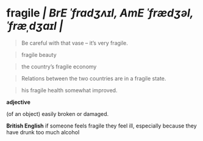 # fragile _| BrE ˈfradʒʌɪl, AmE ˈfrædʒəl,ˈfræˌdʒaɪl |_

> Be careful with that vase – it’s very fragile.

> fragile beauty

> the country’s fragile economy

> Relations between the two countries are in a fragile state.

> his fragile health somewhat improved.

**adjective**

(of an object) easily broken or damaged.

**British English** if someone feels fragile they feel ill, especially because they have drunk too much alcohol
